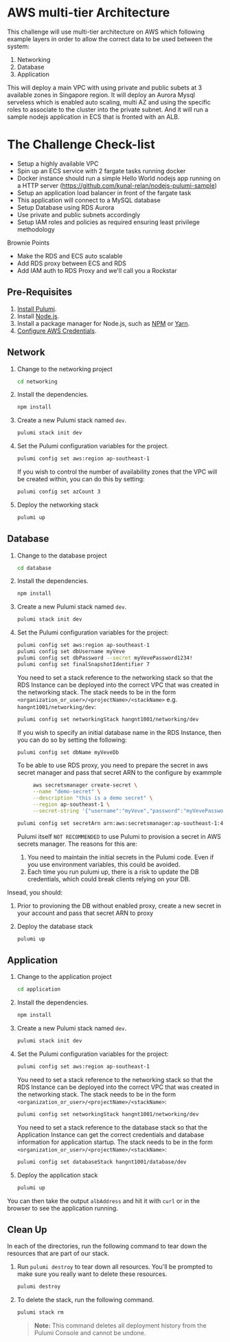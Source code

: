 # AWS multi-tier Architecture

This challenge will use multi-tier architecture on AWS which following example layers in order to allow the correct data to be used between the system:

1. Networking
2. Database
3. Application

This will deploy a main VPC with using private and public subets at 3 available zones in Singapore region. It will deploy an Aurora Mysql serveless which is enabled auto scaling, multi AZ and using the specific roles to associate to the cluster into the private subnet. And it will
run a sample nodejs application in ECS that is fronted with an ALB.

# The Challenge Check-list

- Setup a highly available VPC
- Spin up an ECS service with 2 fargate tasks running docker
- Docker instance should run a simple Hello World nodejs app running on a HTTP server (https://github.com/kunal-relan/nodejs-pulumi-sample)
- Setup an application load balancer in front of the fargate task
- This application will connect to a MySQL database
- Setup Database using RDS Aurora
- Use private and public subnets accordingly
- Setup IAM roles and policies as required ensuring least privilege methodology

Brownie Points
- Make the RDS and ECS auto scalable 
- Add RDS proxy between ECS and RDS
- Add IAM auth to RDS Proxy and we'll call you a Rockstar


## Pre-Requisites

1. [Install Pulumi](https://www.pulumi.com/docs/reference/install).
1. Install [Node.js](https://nodejs.org/en/download).
1. Install a package manager for Node.js, such as [NPM](https://www.npmjs.com/get-npm) or [Yarn](https://yarnpkg.com/lang/en/docs/install).
1. [Configure AWS Credentials](https://www.pulumi.com/docs/reference/clouds/aws/setup/).

## Network

1.  Change to the networking project
    ```bash
    cd networking
    ```

1.  Install the dependencies.

    ```bash
    npm install
    ```

1.  Create a new Pulumi stack named `dev`.

    ```bash
    pulumi stack init dev
    ```

1. Set the Pulumi configuration variables for the project.

    ```bash
    pulumi config set aws:region ap-southeast-1
    ```
   
   If you wish to control the number of availability zones that the VPC will be created within, you can do this by setting:
   
   ```bash
   pulumi config set azCount 3
    ```

1. Deploy the networking stack

    ```bash
    pulumi up
    ```
   

## Database

1.  Change to the database project
    ```bash
    cd database
    ```

1.  Install the dependencies.

    ```bash
    npm install
    ```

1.  Create a new Pulumi stack named `dev`.

    ```bash
    pulumi stack init dev
    ```

1. Set the Pulumi configuration variables for the project:

   ```bash
   pulumi config set aws:region ap-southeast-1
   pulumi config set dbUsername myVeve
   pulumi config set dbPassword --secret myVevePassword1234!
   pulumi config set finalSnapshotIdentifier 7
   ```
   
   You need to set a stack reference to the networking stack so that the RDS Instance can be deployed into the correct VPC
   that was created in the networking stack. The stack needs to be in the form `<organization_or_user>/<projectName>/<stackName>` 
   e.g. `hangnt1001/networking/dev`:
   
   ```bash
   pulumi config set networkingStack hangnt1001/networking/dev
   ```
   
   If you wish to specify an initial database name in the RDS Instance, then you can do so by setting the following:
   
   ```bash
   pulumi config set dbName myVeveDb
   ```
   
   To be able to use RDS proxy, you need to prepare the secret in aws secret manager and pass that secret ARN to the configure by exammple

   ```bash
        aws secretsmanager create-secret \
        --name "demo-secret" \
        --description "this is a demo secret" \
        --region ap-southeast-1 \
        --secret-string '{"username":"myVeve","password":"myVevePassword1234!","engine":"mysql","host":"demo-db-instance.cluster-cbcdhoiotoy8.ap-southeast-1.rds.amazonaws.com","port":"3306","dbClusterIdentifier":"demo-db-instance"}'

   ```

   ```bash
   pulumi config set secretArn arn:aws:secretsmanager:ap-southeast-1:414928843086:secret:demo-secret-oPZ2gn --plaintext
   ```

   Pulumi itself `NOT RECOMMENDED` to use Pulumi to provision a secret in AWS secrets manager. The reasons for this are:

    1. You need to maintain the initial secrets in the Pulumi code. Even if you use environment variables, this could be avoided.
    2. Each time you run pulumi up, there is a risk to update the DB credentials, which could break clients relying on your DB.

  Insead, you should:
   1. Prior to provioning the DB without enabled proxy, create a new secret in your account and pass that secret ARN to proxy


1. Deploy the database stack

    ```bash
    pulumi up
    ```

## Application

1.  Change to the application project
    ```bash
    cd application
    ```

1.  Install the dependencies.

    ```bash
    npm install
    ```

1.  Create a new Pulumi stack named `dev`.

    ```bash
    pulumi stack init dev
    ```

1. Set the Pulumi configuration variables for the project:

   ```bash
   pulumi config set aws:region ap-southeast-1
   ```
   
   You need to set a stack reference to the networking stack so that the RDS Instance can be deployed into the correct VPC
   that was created in the networking stack. The stack needs to be in the form `<organization_or_user>/<projectName>/<stackName>`:
   
   ```bash
   pulumi config set networkingStack hangnt1001/networking/dev
   ```
 
   You need to set a stack reference to the database stack so that the Application Instance can get the correct credentials
   and database information for application startup. The stack needs to be in the form `<organization_or_user>/<projectName>/<stackName>`:
   
   ```bash
   pulumi config set databaseStack hangnt1001/database/dev
   ```
 
1. Deploy the application stack

    ```bash
    pulumi up
    ```
   
You can then take the output `albAddress` and hit it with `curl` or in the browser to see the application running.

## Clean Up

In each of the directories, run the following command to tear down the resources that are part of our
stack.

1. Run `pulumi destroy` to tear down all resources.  You'll be prompted to make
   sure you really want to delete these resources.

   ```bash
   pulumi destroy
   ```

1. To delete the stack, run the following command.

   ```bash
   pulumi stack rm
   ```
   > **Note:** This command deletes all deployment history from the Pulumi
   > Console and cannot be undone.
